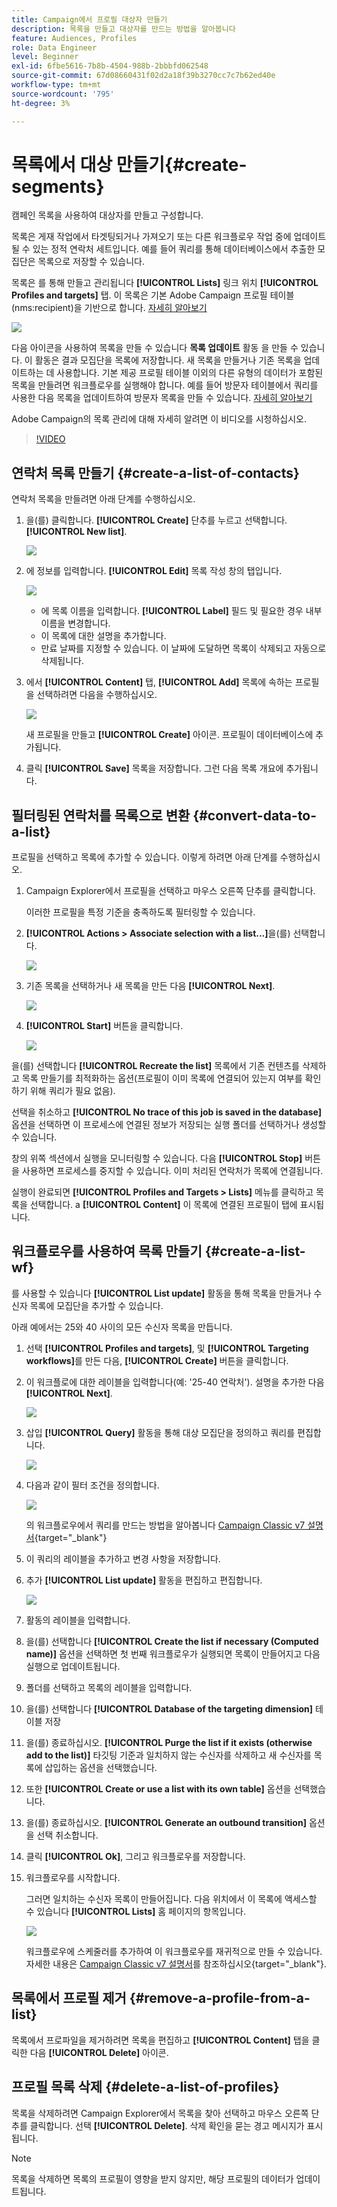 ```yaml
---
title: Campaign에서 프로필 대상자 만들기
description: 목록을 만들고 대상자를 만드는 방법을 알아봅니다
feature: Audiences, Profiles
role: Data Engineer
level: Beginner
exl-id: 6fbe5616-7b8b-4504-988b-2bbbfd062548
source-git-commit: 67d08660431f02d2a18f39b3270cc7c7b62ed40e
workflow-type: tm+mt
source-wordcount: '795'
ht-degree: 3%

---
```


# 목록에서 대상 만들기{#create-segments}

캠페인 목록을 사용하여 대상자를 만들고 구성합니다.

목록은 게재 작업에서 타겟팅되거나 가져오기 또는 다른 워크플로우 작업 중에 업데이트될 수 있는 정적 연락처 세트입니다. 예를 들어 쿼리를 통해 데이터베이스에서 추출한 모집단은 목록으로 저장할 수 있습니다.

목록은 를 통해 만들고 관리됩니다 **[!UICONTROL Lists]** 링크 위치 **[!UICONTROL Profiles and targets]** 탭. 이 목록은 기본 Adobe Campaign 프로필 테이블(nms:recipient)을 기반으로 합니다. [자세히 알아보기](../dev/datamodel.md#ootb-profiles.md)

![](assets/list-dashboard.png)

다음 아이콘을 사용하여 목록을 만들 수 있습니다 **목록 업데이트** 활동 을 만들 수 있습니다. 이 활동은 결과 모집단을 목록에 저장합니다. 새 목록을 만들거나 기존 목록을 업데이트하는 데 사용합니다. 기본 제공 프로필 테이블 이외의 다른 유형의 데이터가 포함된 목록을 만들려면 워크플로우를 실행해야 합니다. 예를 들어 방문자 테이블에서 쿼리를 사용한 다음 목록을 업데이트하여 방문자 목록을 만들 수 있습니다. [자세히 알아보기](#create-a-list-wf)

Adobe Campaign의 목록 관리에 대해 자세히 알려면 이 비디오를 시청하십시오.

>[!VIDEO](https://video.tv.adobe.com/v/334909?quality=12)


## 연락처 목록 만들기 {#create-a-list-of-contacts}

연락처 목록을 만들려면 아래 단계를 수행하십시오.

1. 을(를) 클릭합니다. **[!UICONTROL Create]** 단추를 누르고 선택합니다. **[!UICONTROL New list]**.

   ![](assets/new-list.png)

1. 에 정보를 입력합니다. **[!UICONTROL Edit]** 목록 작성 창의 탭입니다.

   ![](assets/list-details.png)

   * 에 목록 이름을 입력합니다. **[!UICONTROL Label]** 필드 및 필요한 경우 내부 이름을 변경합니다.
   * 이 목록에 대한 설명을 추가합니다.
   * 만료 날짜를 지정할 수 있습니다. 이 날짜에 도달하면 목록이 삭제되고 자동으로 삭제됩니다.


1. 에서 **[!UICONTROL Content]** 탭, **[!UICONTROL Add]** 목록에 속하는 프로필을 선택하려면 다음을 수행하십시오.

   ![](assets/add-profiles-to-a-list.png)

   새 프로필을 만들고 **[!UICONTROL Create]** 아이콘. 프로필이 데이터베이스에 추가됩니다.

1. 클릭 **[!UICONTROL Save]** 목록을 저장합니다. 그런 다음 목록 개요에 추가됩니다.


## 필터링된 연락처를 목록으로 변환 {#convert-data-to-a-list}

프로필을 선택하고 목록에 추가할 수 있습니다. 이렇게 하려면 아래 단계를 수행하십시오.

1. Campaign Explorer에서 프로필을 선택하고 마우스 오른쪽 단추를 클릭합니다.

   이러한 프로필을 특정 기준을 충족하도록 필터링할 수 있습니다.

1. **[!UICONTROL Actions > Associate selection with a list...]**&#x200B;을(를) 선택합니다.

   ![](assets/add-selection-to-a-list.png)

1. 기존 목록을 선택하거나 새 목록을 만든 다음 **[!UICONTROL Next]**.

   ![](assets/select-the-list.png)

1. **[!UICONTROL Start]** 버튼을 클릭합니다.

   ![](assets/record-a-list.png)

을(를) 선택합니다 **[!UICONTROL Recreate the list]** 목록에서 기존 컨텐츠를 삭제하고 목록 만들기를 최적화하는 옵션(프로필이 이미 목록에 연결되어 있는지 여부를 확인하기 위해 쿼리가 필요 없음).

선택을 취소하고 **[!UICONTROL No trace of this job is saved in the database]** 옵션을 선택하면 이 프로세스에 연결된 정보가 저장되는 실행 폴더를 선택하거나 생성할 수 있습니다.

창의 위쪽 섹션에서 실행을 모니터링할 수 있습니다. 다음 **[!UICONTROL Stop]** 버튼을 사용하면 프로세스를 중지할 수 있습니다. 이미 처리된 연락처가 목록에 연결됩니다.

실행이 완료되면 **[!UICONTROL Profiles and Targets > Lists]** 메뉴를 클릭하고 목록을 선택합니다. a **[!UICONTROL Content]** 이 목록에 연결된 프로필이 탭에 표시됩니다.


## 워크플로우를 사용하여 목록 만들기  {#create-a-list-wf}

를 사용할 수 있습니다 **[!UICONTROL List update]** 활동을 통해 목록을 만들거나 수신자 목록에 모집단을 추가할 수 있습니다.

아래 예에서는 25와 40 사이의 모든 수신자 목록을 만듭니다.

1. 선택 **[!UICONTROL Profiles and targets]**, 및 **[!UICONTROL Targeting workflows]**&#x200B;를 만든 다음, **[!UICONTROL Create]** 버튼을 클릭합니다.
1. 이 워크플로에 대한 레이블을 입력합니다(예: &#39;25-40 연락처&#39;). 설명을 추가한 다음 **[!UICONTROL Next]**.

   ![](assets/targeting-wf-sample.png)

1. 삽입 **[!UICONTROL Query]** 활동을 통해 대상 모집단을 정의하고 쿼리를 편집합니다.

   ![](assets/targeting-wf-edit-query.png)

1. 다음과 같이 필터 조건을 정의합니다.

   ![](assets/targeting-wf-age-filter.png)

   의 워크플로우에서 쿼리를 만드는 방법을 알아봅니다 [Campaign Classic v7 설명서](https://experienceleague.adobe.com/docs/campaign-classic/using/automating-with-workflows/targeting-activities/query.html#creating-a-query){target=&quot;_blank&quot;}

1. 이 쿼리의 레이블을 추가하고 변경 사항을 저장합니다.
1. 추가 **[!UICONTROL List update]** 활동을 편집하고 편집합니다.

   ![](assets/list-update-activity.png)

1. 활동의 레이블을 입력합니다.
1. 을(를) 선택합니다 **[!UICONTROL Create the list if necessary (Computed name)]** 옵션을 선택하면 첫 번째 워크플로우가 실행되면 목록이 만들어지고 다음 실행으로 업데이트됩니다.
1. 폴더를 선택하고 목록의 레이블을 입력합니다.
1. 을(를) 선택합니다 **[!UICONTROL Database of the targeting dimension]** 테이블 저장
1. 을(를) 종료하십시오. **[!UICONTROL Purge the list if it exists (otherwise add to the list)]** 타깃팅 기준과 일치하지 않는 수신자를 삭제하고 새 수신자를 목록에 삽입하는 옵션을 선택했습니다.
1. 또한 **[!UICONTROL Create or use a list with its own table]** 옵션을 선택했습니다.
1. 을(를) 종료하십시오. **[!UICONTROL Generate an outbound transition]** 옵션을 선택 취소합니다.
1. 클릭 **[!UICONTROL Ok]**, 그리고 워크플로우를 저장합니다.
1. 워크플로우를 시작합니다.

   그러면 일치하는 수신자 목록이 만들어집니다. 다음 위치에서 이 목록에 액세스할 수 있습니다 **[!UICONTROL Lists]** 홈 페이지의 항목입니다.

   ![](assets/access-new-list.png)

   워크플로우에 스케줄러를 추가하여 이 워크플로우를 재귀적으로 만들 수 있습니다. 자세한 내용은 [Campaign Classic v7 설명서](https://experienceleague.adobe.com/docs/campaign-classic/using/automating-with-workflows/flow-control-activities/scheduler.html)를 참조하십시오{target=&quot;_blank&quot;}.

## 목록에서 프로필 제거 {#remove-a-profile-from-a-list}

목록에서 프로파일을 제거하려면 목록을 편집하고 **[!UICONTROL Content]** 탭을 클릭한 다음 **[!UICONTROL Delete]** 아이콘.

## 프로필 목록 삭제 {#delete-a-list-of-profiles}

목록을 삭제하려면 Campaign Explorer에서 목록을 찾아 선택하고 마우스 오른쪽 단추를 클릭합니다. 선택 **[!UICONTROL Delete]**. 삭제 확인을 묻는 경고 메시지가 표시됩니다.

>[!NOTE]
>
>목록을 삭제하면 목록의 프로필이 영향을 받지 않지만, 해당 프로필의 데이터가 업데이트됩니다.
